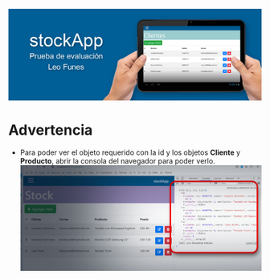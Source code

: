 ![stockApp - Prueba Fullstack](./media/img1.jpg)

# Advertencia

* Para poder ver el objeto requerido con la id y los objetos **Cliente** y **Producto**, abrir la consola del navegador para poder verlo.
![stockApp - Prueba Fullstack](./media/img2.jpg)